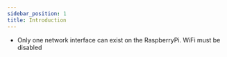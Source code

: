 ```yaml
---
sidebar_position: 1
title: Introduction
---
```


- Only one network interface can exist on the RaspberryPi. WiFi must be disabled